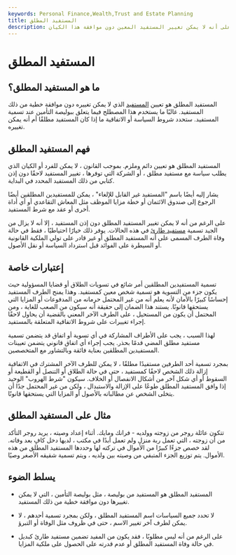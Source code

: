 ```yaml
---
keywords: Personal Finance,Wealth,Trust and Estate Planning
title: المستفيد المطلق
description: المستفيد المطلق هو اتفاق في بوليصة تأمين أو بوليصة أخرى تنص على أنه لا يمكن تغيير المستفيد المعين دون موافقة هذا الكيان.
---
```


# المستفيد المطلق
## ما هو المستفيد المطلق؟

المستفيد المطلق هو تعيين [المستفيد](/beneficiary) الذي لا يمكن تغييره دون موافقة خطية من ذلك المستفيد. غالبًا ما يستخدم هذا المصطلح فيما يتعلق ببوليصة التأمين عند تسمية المستفيد. ستحدد شروط السياسة أو الاتفاقية ما إذا كان المستفيد مطلقًا أم أنه يمكن تغييره.

## فهم المستفيد المطلق

المستفيد المطلق هو تعيين دائم وملزم. بموجب القانون ، لا يمكن للفرد أو الكيان الذي يطلب سياسة مع مستفيد مطلق ، أو الشركة التي توفرها ، تغيير المستفيد لاحقًا دون إذن كتابي من ذلك المستفيد المحدد في البداية.

يشار إليه أيضًا باسم "المستفيد غير القابل للإلغاء" ، يمكن للمستفيدين المطلقين أيضًا الرجوع إلى صندوق الائتمان أو خطة مزايا الموظف مثل المعاش التقاعدي أو أي أداة أخرى أو عقد مع شرط المستفيد.

على الرغم من أنه لا يمكن تغيير المستفيد المطلق دون إذن المستفيد ، إلا أنه لا يزال من الجيد تسمية [مستفيد طارئ](/contingent_beneficiary) في هذه الحالات. يوفر ذلك خيارًا احتياطيًا ، فقط في حالة وفاة الطرف المسمى على أنه المستفيد المطلق أو غير قادر على تولي الملكية القانونية أو السيطرة على الفوائد قبل استرداد السياسة أو نقل الأصول.

## إعتبارات خاصة

تسمية المستفيدين المطلقين أمر شائع في تسويات الطلاق أو قضايا المسؤولية حيث يكون جزء من التسوية هو تسمية شخص معين كمستفيد. وهذا يمنح الطرف المستفيد إحساسًا كبيرًا بالأمان لأنه يعلم أنه من غير المحتمل حرمانه من المدفوعات أو المزايا التي يستحقها قانونًا. يستند هذا الضمان إلى حقيقة أنه سيكون من الصعب للغاية ، ومن المحتمل أن يكون من المستحيل ، على الطرف الآخر المعني بالقضية أن يحاول لاحقًا إجراء تغييرات على شروط الاتفاقية المتعلقة بالمستفيد.

لهذا السبب ، يجب على الأطراف المشاركة في أي تسوية أو اتفاق قد يتضمن تسمية مستفيد مطلق المضي قدمًا بحذر. يجب إجراء أي اتفاق قانوني يتضمن تعيينات المستفيدين المطلقين بعناية فائقة وبالتشاور مع المتخصصين.

بمجرد تسمية أحد الطرفين مستفيدًا مطلقًا ، لا يمكن للطرف الآخر المشترك في الاتفاقية إزالة ذلك الشخص لاحقًا كمستفيد ، حتى في حالة الطلاق أو التنصل أو القطيعة أو السقوط أو أي شكل آخر من أشكال الانفصال أو الخلاف. سيكون "شرط الهروب" الوحيد إذا وافق المستفيد المطلق طوعًا على الإزالة والاستبدال ، ولكن من غير المحتمل جدًا أن يتخلى الشخص عن مطالباته بالأصول أو المزايا التي يستحقها قانونًا.

## مثال على المستفيد المطلق

تتكون عائلة روجر من زوجته وولديه - فرانك ومايك. أثناء إعداد وصيته ، يريد روجر التأكد من أن زوجته ، التي تعمل ربة منزل ولم تعمل أبدًا في مكتب ، لديها دخل كافٍ بعد وفاته. لقد خصص جزءًا كبيرًا من الأموال في تركته لها وحددها المستفيد المطلق من هذه الأموال. يتم توزيع الجزء المتبقي من وصيته بين ولديه ، ويتم تسمية شقيقه الأصغر وصيًا.

## يسلط الضوء

- المستفيد المطلق هو المستفيد من بوليصة ، مثل بوليصة التأمين ، التي لا يمكن تغييرها دون موافقة خطية من ذلك المستفيد.

- لا تحدد جميع السياسات اسم المستفيد المطلق ، ولكن بمجرد تسمية أحدهم ، لا يمكن لطرف آخر تغيير الاسم ، حتى في ظروف مثل الوفاة أو التبرؤ.

- على الرغم من أنه ليس مطلوبًا ، فقد يكون من المفيد تضمين مستفيد طارئ كبديل في حالة وفاة المستفيد المطلق أو عدم قدرته على الحصول على ملكية المزايا.

